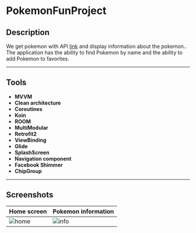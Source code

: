 # PokemonFunProject

## Description

We get pokemon with API  [link](https://pokeapi.co/) and display information about the pokemon..<br/> 
The application has the ability to find Pokemon by name and the ability to add Pokemon to favorites.

---

## Tools
- **MVVM**<br/>
- **Clean architecture**<br/>
- **Coroutines**<br/>
- **Koin**<br/>
- **ROOM**<br/>
- **MultiModular**<br/>
- **Retrofit2**<br/>
- **ViewBinding**<br/>
- **Glide**<br/>
- **SplashScreen**<br/>
- **Navigation component**<br/>
- **Facebook Shimmer**<br/>
- **ChipGroup**<br/>
  
---
## Screenshots

Home screen | Pokemon information
---|---
![home](https://user-images.githubusercontent.com/84197411/155498196-963d6676-b107-4464-9e48-9153bd7f9bec.jpg) | ![info](https://user-images.githubusercontent.com/84197411/155498213-ee451fb2-d147-461a-9acf-420ad2d2dce7.jpg)
